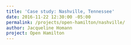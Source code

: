 ```yaml
---
title: 'Case study: Nashville, Tennessee'
date: 2016-11-22 12:30:00 -05:00
permalink: /projects/open-hamilton/nashville/
author: Jacqueline Homann
project: Open Hamilton
---
```



